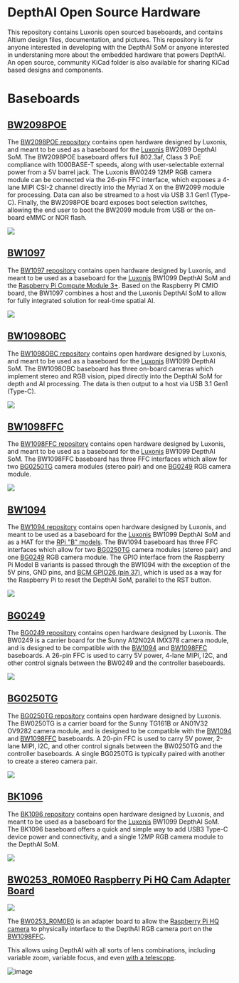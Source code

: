 # DepthAI Open Source Hardware
This repository contains Luxonis open sourced baseboards, and contains Altium design files, documentation, and pictures. This repository is for anyone interested in developing with the DepthAI SoM or anyone interested in understaning more about the embedded hardware that powers DepthAI. An open source, community KiCad folder is also available for sharing KiCad based designs and components. 

# Baseboards 

## [BW2098POE](https://github.com/luxonis/depthai-hardware/tree/master/BW2098POE_PoE_Board)
The [BW2098POE repository](https://github.com/luxonis/depthai-hardware/tree/master/BW2098POE_PoE_Board) contains open hardware designed by Luxonis, and meant to be used as a baseboard for the [Luxonis](https://www.luxonis.com/depthai) BW2099 DepthAI SoM. The BW2098POE baseboard offers full 802.3af, Class 3 PoE compliance with 1000BASE-T speeds, along with user-selectable external power from a 5V barrel jack. The Luxonis BW0249 12MP RGB camera module can be connected via the 26-pin FFC interface, which exposes a 4-lane MIPI CSI-2 channel directly into the Myriad X on the BW2099 module for processing. Data can also be streamed to a host via USB 3.1 Gen1 (Type-C). Finally, the BW2098POE board exposes boot selection switches, allowing the end user to boot the BW2099 module from USB or the on-board eMMC or NOR flash.

![](BW2098POE_PoE_Board/Images/BW2098POE_R1M1E1_front.jpg)

## [BW1097](BW1097_DepthAI_Compute_Module)
The [BW1097 repository](/BW1097_DepthAI_Compute_Module) contains open hardware designed by Luxonis, and meant to be used as a baseboard for the [Luxonis](https://www.luxonis.com/depthai) BW1099 DepthAI SoM and the [Raspberry Pi Compute Module 3+](https://www.raspberrypi.org/products/compute-module-3-plus/). Based on the Raspberry PI CMIO board, the BW1097 combines a host and the Luxonis DepthAI SoM to allow for fully integrated solution for real-time spatial AI. 

![](BW1097_DepthAI_Compute_Module/Images/BW1097_R1M1E2_transparent_crop.png)

## [BW1098OBC](BW1098OBC_DepthAI_USB3C)
The [BW1098OBC repository](BW1098OBC_DepthAI_USB3C) contains open hardware designed by Luxonis, and meant to be used as a baseboard for the [Luxonis](https://www.luxonis.com/depthai) BW1099 DepthAI SoM. The BW1098OBC baseboard has three on-board cameras which implement stereo and RGB vision, piped directly into the DepthAI SoM for depth and AI processing. The data is then output to a host via USB 3.1 Gen1 (Type-C). 

![](BW1098OBC_DepthAI_USB3C/Images/BW1098OBC_R1M0E1_front.png)

## [BW1098FFC](BW1098FFC_DepthAI_USB3)
The [BW1098FFC repository](BW1098FFC_DepthAI_USB3) contains open hardware designed by Luxonis, and meant to be used as a baseboard for the [Luxonis](https://www.luxonis.com/depthai) BW1099 DepthAI SoM. The BW1098FFC baseboard has three FFC interfaces which allow for two [BG0250TG](BG0250TG_DepthAI_Mono_Camera) camera modules (stereo pair) and one [BG0249](BG0249_DepthAI_RGB_Camera) RGB camera module. 

![](BW1098FFC_DepthAI_USB3/Images/BW1098FFC_R0M0E0_front.png)

## [BW1094](BW1094_DepthAI_HAT)
The [BW1094 repository](BW1094_DepthAI_HAT) contains open hardware designed by Luxonis, and meant to be used as a baseboard for the [Luxonis](https://www.luxonis.com/depthai) BW1099 DepthAI SoM and as a HAT for the [RPi "B" models](https://www.raspberrypi.org/products/). The BW1094 baseboard has three FFC interfaces which allow for two [BG0250TG](BG0250TG_DepthAI_Mono_Camera) camera modules (stereo pair) and one [BG0249](BG0249_DepthAI_RGB_Camera) RGB camera module. The GPIO interface from the Raspberry Pi Model B variants is passed through the BW1094 with the exception of the 5V pins, GND pins, and [BCM GPIO26 (pin 37)](https://www.raspberrypi.org/documentation/usage/gpio/), which is used as a way for the Raspberry Pi to reset the DepthAI SoM, parallel to the RST button.  

![](BW1094_DepthAI_HAT/Images/BW1094_R0M0E0_front.png)

## [BG0249](BG0249_DepthAI_RGB_Camera)
The [BG0249 repository](BG0249_DepthAI_RGB_Camera) contains open hardware designed by Luxonis. The BW0249 is a carrier board for the Sunny A12N02A IMX378 camera module, and is designed to be compatible with the [BW1094](BW1094_DepthAI_HAT) and [BW1098FFC](BW1098FFC_DepthAI_USB3) baseboards. A 26-pin FFC is used to carry 5V power, 4-lane MIPI, I2C, and other control signals between the BW0249 and the controller baseboards. 

![](BG0249_DepthAI_RGB_Camera/Images/BG0249_R0M0E0_front.png)

## [BG0250TG](BG0250TG_DepthAI_Mono_Camera)
The [BG0250TG repository](BG0250TG_DepthAI_Mono_Camera) contains open hardware designed by Luxonis. The BW0250TG is a carrier board for the Sunny TG161B or AN01V32 OV9282 camera module, and is designed to be compatible with the [BW1094](BW1094_DepthAI_HAT) and [BW1098FFC](BW1098FFC_DepthAI_USB3) baseboards. A 20-pin FFC is used to carry 5V power, 2-lane MIPI, I2C, and other control signals between the BW0250TG and the controller baseboards. A single BG0250TG is typically paired with another to create a stereo camera pair.

![](BG0250TG_DepthAI_Mono_Camera/Images/BG0250TG_R0M0E0_front.png)

## [BK1096](BK1096_OAK-1_Modular)
The [BK1096 repository](/BK1096_OAK-1_Modular) contains open hardware designed by Luxonis, and meant to be used as a baseboard for the [Luxonis](https://www.luxonis.com/depthai) BW1099 DepthAI SoM. The BK1096 baseboard offers a quick and simple way to add USB3 Type-C device power and connectivity, and a single 12MP RGB camera module to the DepthAI SoM. 

![](BK1096_OAK-1_Modular/Images/BK1096_R0M0E0_front.jpg)

## [BW0253_R0M0E0 Raspberry Pi HQ Cam Adapter Board](/BW0253_R0M0E0_RPIHQ_ADAPTER)
![](BW0253_R0M0E0_RPIHQ_ADAPTER/Images/RPI_HQ_CAM_SYSTEM_2020-May-14_08-35-31PM-000_CustomizedView42985702451.png)

The [BW0253_R0M0E0](/BW0253_R0M0E0_RPIHQ_ADAPTER) is an adapter board to allow the [Raspberry Pi HQ camera](https://www.raspberrypi.org/products/raspberry-pi-high-quality-camera/) to physically interface to the DepthAI RGB camera port on the [BW1098FFC](https://github.com/luxonis/depthai-hardware/tree/master/BW1098FFC_DepthAI_USB3). 

This allows using DepthAI with all sorts of lens combinations, including variable zoom, variable focus, and even [with a telescope](https://www.tomshardware.com/news/raspberry-pi-high-quality-camera-used-for-out-of-this-world-astrophotography).


![image](https://user-images.githubusercontent.com/32992551/97765359-5fa6f480-1ad7-11eb-85fa-4b9a6d4e30d7.png)
